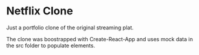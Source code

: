 # Netflix Clone

Just a portfolio clone of the original streaming plat.

The clone was boostrapped with Create-React-App and uses mock data in the src folder to populate elements.
